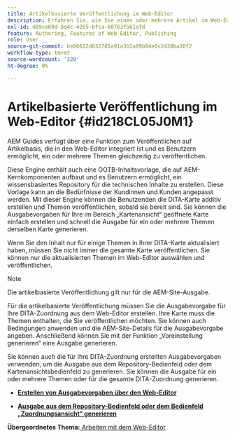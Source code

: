 ```yaml
---
title: Artikelbasierte Veröffentlichung im Web-Editor
description: Erfahren Sie, wie Sie einen oder mehrere Artikel im Web-Editor veröffentlichen. Generieren einer Ausgabe für ein oder mehrere Themen in einer DITA-Zuordnung in AEM Guides.
exl-id: d89ce69d-8d4c-4265-bfca-60763f561afd
feature: Authoring, Features of Web Editor, Publishing
role: User
source-git-commit: be06612d832785a91a3b2a89b84e0c2438ba30f2
workflow-type: tm+mt
source-wordcount: '320'
ht-degree: 0%

---
```


# Artikelbasierte Veröffentlichung im Web-Editor {#id218CL05J0M1}

AEM Guides verfügt über eine Funktion zum Veröffentlichen auf Artikelbasis, die in den Web-Editor integriert ist und es Benutzern ermöglicht, ein oder mehrere Themen gleichzeitig zu veröffentlichen.

Diese Engine enthält auch eine OOTB-Inhaltsvorlage, die auf AEM-Kernkomponenten aufbaut und es Benutzern ermöglicht, ein wissensbasiertes Repository für die technischen Inhalte zu erstellen. Diese Vorlage kann an die Bedürfnisse der Kundinnen und Kunden angepasst werden. Mit dieser Engine können die Benutzenden die DITA-Karte additiv erstellen und Themen veröffentlichen, sobald sie bereit sind. Sie können die Ausgabevorgaben für Ihre im Bereich „Kartenansicht“ geöffnete Karte einfach erstellen und schnell die Ausgabe für ein oder mehrere Themen derselben Karte generieren.

Wenn Sie den Inhalt nur für einige Themen in Ihrer DITA-Karte aktualisiert haben, müssen Sie nicht immer die gesamte Karte veröffentlichen. Sie können nur die aktualisierten Themen im Web-Editor auswählen und veröffentlichen.

>[!NOTE]
>
> Die artikelbasierte Veröffentlichung gilt nur für die AEM-Site-Ausgabe.

Für die artikelbasierte Veröffentlichung müssen Sie die Ausgabevorgabe für Ihre DITA-Zuordnung aus dem Web-Editor erstellen. Ihre Karte muss die Themen enthalten, die Sie veröffentlichen möchten. Sie können auch Bedingungen anwenden und die AEM-Site-Details für die Ausgabevorgabe angeben. Anschließend können Sie mit der Funktion „Voreinstellung generieren“ eine Ausgabe generieren.

Sie können auch die für Ihre DITA-Zuordnung erstellten Ausgabevorgaben verwenden, um die Ausgabe aus dem Repository-Bedienfeld oder dem Kartenansichtsbedienfeld zu generieren. Sie können die Ausgabe für ein oder mehrere Themen oder für die gesamte DITA-Zuordnung generieren.

- **[Erstellen von Ausgabevorgaben über den Web-Editor](web-editor-article-publishing-presets.md)**

- **[Ausgabe aus dem Repository-Bedienfeld oder dem Bedienfeld „Zuordnungsansicht“ generieren](web-editor-article-publishing-output.md)**


**Übergeordnetes Thema:**[ Arbeiten mit dem Web-Editor](web-editor.md)
